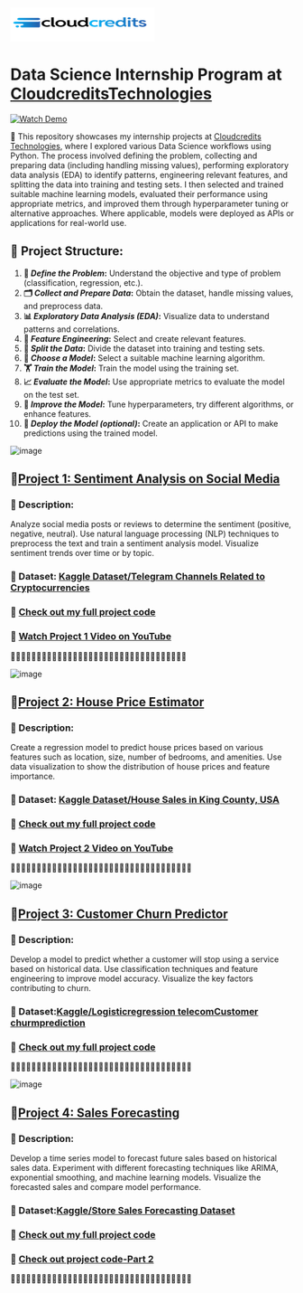 [![image](https://github.com/jcdumlao14/CloudcreditsTechnologies-Data-Science-Internship/blob/main/Cloudtech.png?raw=true)](https://cloudcreditstechnologies.in/)

# Data Science Internship Program at [CloudcreditsTechnologies](https://cloudcreditstechnologies.in/)

[![Watch Demo](https://github.com/jcdumlao14/CloudcreditsTechnologies-Data-Science-Internship/blob/main/cloudCredit-ezgif.com-video-to-gif-converter.gif)](https://cloudcreditstechnologies.in/)

💼 This repository showcases my internship projects at [Cloudcredits Technologies](https://www.linkedin.com/company/cloudcredits-technology-pvt-ltd/), where I explored various Data Science workflows using Python. The process involved defining the problem, collecting and preparing data (including handling missing values), performing exploratory data analysis (EDA) to identify patterns, engineering relevant features, and splitting the data into training and testing sets. I then selected and trained suitable machine learning models, evaluated their performance using appropriate metrics, and improved them through hyperparameter tuning or alternative approaches. Where applicable, models were deployed as APIs or applications for real-world use.

## **🔧 Project Structure:**
1. **🧠 *Define the Problem*:** Understand the objective and type of problem (classification, regression, etc.).
2. **🗂️ *Collect and Prepare Data*:** Obtain the dataset, handle missing values, and preprocess data.
3. **📊 *Exploratory Data Analysis (EDA)*:** Visualize data to understand patterns and correlations.
4. **🧪 *Feature Engineering*:** Select and create relevant features.
5. **🔀 *Split the Data*:** Divide the dataset into training and testing sets.
6. **🤖 *Choose a Model*:** Select a suitable machine learning algorithm.
7. **🏋️ *Train the Model*:** Train the model using the training set.
8. **📈 *Evaluate the Model*:** Use appropriate metrics to evaluate the model on the test set.
9. **🔧 *Improve the Model*:** Tune hyperparameters, try different algorithms, or enhance features.
10. **🚀 *Deploy the Model (optional)*:** Create an application or API to make predictions using the trained model.

![image](https://github.com/user-attachments/assets/423db760-fd08-4a08-a352-5fb90d31964a)

## 🔹[Project 1: Sentiment Analysis on Social Media](https://github.com/jcdumlao14/CloudcreditsTechnologies-Data-Science-Internship/blob/main/Project_1_Sentiment_Analysis_on_Social_Media.ipynb)
### 📝 Description: 
Analyze social media posts or reviews to determine the sentiment (positive, negative, neutral). Use natural language processing (NLP) techniques to preprocess the text and train a sentiment analysis model. Visualize sentiment trends over time or by 
topic.
### 📂 Dataset: [Kaggle Dataset/Telegram Channels Related to Cryptocurrencies](https://www.kaggle.com/datasets/jocelyndumlao/telegram-channels-related-to-cryptocurrencies)

### 📂 [Check out my full project code](https://github.com/jcdumlao14/CloudcreditsTechnologies-Data-Science-Internship/blob/main/Project_1_Sentiment_Analysis_on_Social_Media.ipynb)

### 🎥 **[Watch Project 1 Video on YouTube](https://youtu.be/A6P8oUGAhsI)**

🌟🌟🌟🌟🌟🌟🌟🌟🌟🌟🌟🌟🌟🌟🌟🌟🌟🌟🌟🌟🌟🌟🌟🌟🌟🌟🌟🌟🌟🌟🌟🌟🌟🌟

![image](https://github.com/user-attachments/assets/24100e9b-a394-4c23-b424-2b97a45ec3e4)


## 🔹[Project 2: House Price Estimator](https://github.com/jcdumlao14/CloudcreditsTechnologies-Data-Science-Internship/blob/main/Project_2_House_Price_Estimator.ipynb)
### 📝 Description: 
Create a regression model to predict house prices based on various features such as location, size, number of bedrooms, and amenities. Use data visualization to show the distribution of house prices and feature importance.


### 📂 Dataset: [Kaggle Dataset/House Sales in King County, USA](https://www.kaggle.com/datasets/harlfoxem/housesalesprediction/data)

### 📂 [Check out my full project code](https://github.com/jcdumlao14/CloudcreditsTechnologies-Data-Science-Internship/blob/main/Project_2_House_Price_Estimator.ipynb)

### 🎥 **[Watch Project 2 Video on YouTube](https://youtu.be/twSkw0X7PTM)**

🌟🌟🌟🌟🌟🌟🌟🌟🌟🌟🌟🌟🌟🌟🌟🌟🌟🌟🌟🌟🌟🌟🌟🌟🌟🌟🌟🌟🌟🌟🌟🌟🌟🌟🌟

![image](https://github.com/user-attachments/assets/7d812a35-d1ae-4db1-8e6a-0b960b330572)

## 🔹[Project 3: Customer Churn Predictor](https://github.com/jcdumlao14/CloudcreditsTechnologies-Data-Science-Internship/blob/main/Project_3_Customer_Churn_Predictor.ipynb)
### 📝 Description:
Develop a model to predict whether a customer will stop using a service based on historical data. Use classification techniques and feature engineering to improve model accuracy. Visualize the key factors contributing to churn.

### 📂 Dataset:[Kaggle/Logisticregression telecomCustomer churmprediction](https://www.kaggle.com/datasets/dileep070/logisticregression-telecomcustomer-churmprediction/data)

### 📂 [Check out my full project code](https://github.com/jcdumlao14/CloudcreditsTechnologies-Data-Science-Internship/blob/main/Project_3_Customer_Churn_Predictor.ipynb)

🌟🌟🌟🌟🌟🌟🌟🌟🌟🌟🌟🌟🌟🌟🌟🌟🌟🌟🌟🌟🌟🌟🌟🌟🌟🌟🌟🌟🌟🌟🌟🌟🌟🌟🌟

![image](https://github.com/user-attachments/assets/8218ee92-00c6-497b-8ec6-4c532068adbb)


## 🔹[Project 4: Sales Forecasting](https://github.com/jcdumlao14/CloudcreditsTechnologies-Data-Science-Internship/blob/main/Project_4_Sales_Forecasting.ipynb)

### 📝 Description:
Develop a time series model to forecast future sales based on historical sales data. Experiment with different forecasting techniques like ARIMA, exponential smoothing, and machine learning models. Visualize the forecasted sales and compare model performance.

### 📂 Dataset:[Kaggle/Store Sales Forecasting Dataset](https://www.kaggle.com/datasets/tanayatipre/store-sales-forecasting-dataset/data?select=stores_sales_forecasting.csv)

### 📂 [Check out my full project code](https://github.com/jcdumlao14/CloudcreditsTechnologies-Data-Science-Internship/blob/main/Project_4_Sales_Forecasting.ipynb)

### 📂 [Check out project code-Part 2](https://github.com/jcdumlao14/CloudcreditsTechnologies-Data-Science-Internship/blob/main/Project_4_Part_2_SalesForecasting.ipynb)

🌟🌟🌟🌟🌟🌟🌟🌟🌟🌟🌟🌟🌟🌟🌟🌟🌟🌟🌟🌟🌟🌟🌟🌟🌟🌟🌟🌟🌟🌟🌟🌟🌟🌟🌟

